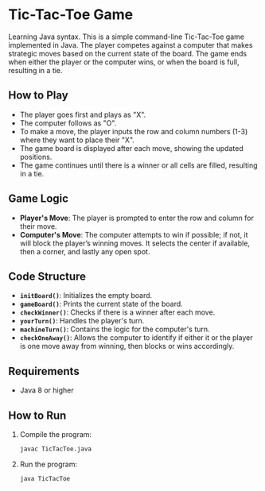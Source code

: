 # Tic-Tac-Toe Game
Learning Java syntax.
This is a simple command-line Tic-Tac-Toe game implemented in Java. The player competes against a computer that makes strategic moves based on the current state of the board. The game ends when either the player or the computer wins, or when the board is full, resulting in a tie.

## How to Play
- The player goes first and plays as "X".
- The computer follows as "O".
- To make a move, the player inputs the row and column numbers (1-3) where they want to place their "X".
- The game board is displayed after each move, showing the updated positions.
- The game continues until there is a winner or all cells are filled, resulting in a tie.

## Game Logic
- **Player's Move**: The player is prompted to enter the row and column for their move.
- **Computer's Move**: The computer attempts to win if possible; if not, it will block the player’s winning moves. It selects the center if available, then a corner, and lastly any open spot.

## Code Structure
- **`initBoard()`**: Initializes the empty board.
- **`gameBoard()`**: Prints the current state of the board.
- **`checkWinner()`**: Checks if there is a winner after each move.
- **`yourTurn()`**: Handles the player's turn.
- **`machineTurn()`**: Contains the logic for the computer's turn.
- **`checkOneAway()`**: Allows the computer to identify if either it or the player is one move away from winning, then blocks or wins accordingly.

## Requirements
- Java 8 or higher

## How to Run
1. Compile the program:
   ```bash
   javac TicTacToe.java
   ```
2. Run the program:
   ```bash
   java TicTacToe
   ```
